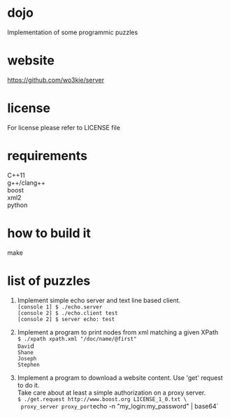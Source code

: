 # dojo  
Implementation of some programmic puzzles  

# website  
https://github.com/wo3kie/server  

# license  
For license please refer to LICENSE file  

# requirements  
C++11  
g++/clang++  
boost  
xml2  
python  

# how to build it  
make  

# list of puzzles  

1. Implement simple echo server and text line based client.  
`[console 1] $ ./echo.server`  
`[console 2] $ ./echo.client test`  
`[console 2] $ server echo: test`  

2. Implement a program to print nodes from xml matching a given XPath  
`$ ./xpath xpath.xml "/doc/name/@first"`  
`Davi`d  
`Shane`  
`Joseph`  
`Stephen`  

3. Implement a program to download a website content. Use 'get' request to do it.  
Take care about at least a simple authorization on a proxy server.  
`$ ./get.request http://www.boost.org LICENSE_1_0.txt \`  
`  proxy_server proxy_port `echo -n "my_login:my_password" | base64`

